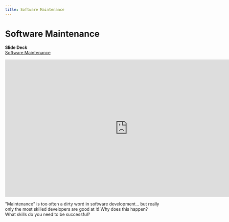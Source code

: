 ```yaml
---
title: Software Maintenance
---
```


# Software Maintenance

__Slide Deck__   
[Software Maintenance](https://docs.google.com/presentation/d/1BxtS2A1vMQChjYMrPuzOB8v7V4wLPpHj7F4lIGIDnWU/edit?usp=sharing)

<iframe width="800" height="450" src="https://www.youtube.com/embed/yS2WM1Rk79k" frameborder="0" allow="accelerometer; autoplay; encrypted-media; gyroscope; picture-in-picture" allowfullscreen></iframe>

"Maintenance" is too often a dirty word in software development... but really only the most skilled developers are good at it! Why does this happen? What skills do you need to be successful?